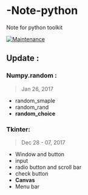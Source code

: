 # -Note-python
Note for python toolkit

[![Maintenance](https://img.shields.io/badge/Maintained%3F-yes-green.svg)](https://GitHub.com/Naereen/StrapDown.js/graphs/commit-activity)

## Update :

### Numpy.random :

> Jan 26, 2017

- random_smaple
- random_rand
- **random_choice**

### Tkinter: 

> Dec 28 - 07, 2017

- Window and button
- input
- radio button and scroll bar
- check button
- **Canvas**
- Menu bar